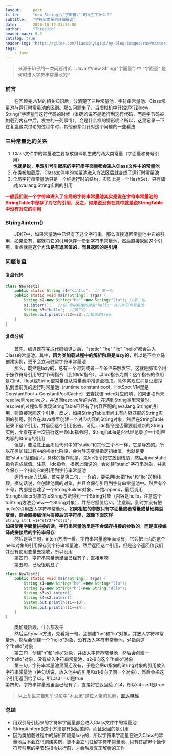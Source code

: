```yaml
---
layout:     post
title:      "new String(\"字面量\")时发生了什么？"
subtitle:   "字符串常量池详细解读"
date:       2020-10-19 23:59:00
author:     "ThreeJin"
header-mask: 0.3
catalog: true
header-img: "https://gitee.com/liaoxinyiqiqi/my-blog-images/raw/master/img/string-pool.bmp"
tags:
    - Java
---
```

> 来源于知乎的一次问题讨论：Java 中new String("字面量") 中 "字面量" 是何时进入字符串常量池的?

### 前言
&emsp;&emsp;在回顾完JVM的相关知识后，分清楚了三种常量池：字符串常量池、Class常量池与运行时常量池的区别。那么问题来了，当虚拟机中开始运行到new String("字面量")这行代码的时候（准确的说不是运行到这行代码，而是字节码被加载到内存中后，发生的一列事情），会是什么样的情形呢？所以，这里记录一下在复盘这次讨论的过程中时，其他前辈们针对这个问题的一些看法
### 三种常量池的关系
1. Class文件中的常量池主要存放编译期生成的两大类常量（字面量和符号引用）  
**也就是说，用双引号引起来的字符串字面量都会进入Class文件中的常量池**  
2. 在类被加载后，Class文件中的常量池进入方法区后就变成了运行时常量池  
3. 全局字符串常量池只是一个纯运行时的结构，实质上是一个HashSet<String>，只存储对java.lang.String实例的引用  

**<font color=red>一般我们说一个字符串进入了全局的字符串常量池其实是说在字符串常量池的StringTable中保存了对它的引用，反之，如果说没有在其中就是说StringTable中没有对它的引用</font>**

### String#intern()
&emsp;&emsp;JDK7中，如果常量池中已经有了这个字符串，那么直接返回常量池中它的引用，如果没有，那就将它的引用保存一份到字符串常量池，然后直接返回这个引用，重点就是**这个方法是有返回值的，而且返回的是引用**

### 问题复盘
#### 复盘代码
```java
class NewTest1{
    public static String s1="static";  // 第一句
    public static void main(String[] args) {
        String s2=new String("he")+new String("llo"); //第二句
        s1.intern();   //将 堆中新建的对象"hello" 存入字符串常量池
        String s3="hello";  //第三句
        System.out.println(s2==s3);//输出是true。
    }
}
```
#### 复盘分析
&emsp;&emsp;首先，编译器在完成代码编译之后，"static" "he" "llo" "hello"都会进入Class的常量池。其中，**因为类加载过程中的解析阶段是lazy的**，所以是不会立马创建实例，更不会立马驻留字符串常量池  
&emsp;&emsp;那么，既然是lazy的，总有一个时刻或者一个条件来触发它。这就是那16个用于操作符号引用的字节码指令（比如Idc指令），以Idc指令为例：这个指令的作用是将int、float或String型常量值从常量池中推送至栈顶。具体实现过程是让虚拟机到当前类的运行时常量池（runtime constant pool，HotSpot VM里是ConstantPool + ConstantPoolCache）去查找该index对应的项，如果该项尚未resolve则resolve之，并返回resolve后的内容。在遇到String类型常量时，resolve的过程如果发现StringTable已经有了内容匹配的java.lang.String的引用，则直接返回这个引用，反之，如果StringTable里尚未有内容匹配的String实例的引用，则会在Java堆里创建一个对应内容的String对象，然后在StringTable记录下这个引用，并返回这个引用出去。可见，ldc指令是否需要创建新的String实例，全看在第一次执行这一条ldc指令时，StringTable是否已经记录了一个对应内容的String的引用  
&emsp;&emsp;但是，要注意上面那段代码中的“static”和其他三个不一样，它是静态的。所以在类加载过程中的初始化阶段，会为静态变量指定初始值，也就是要把“static”赋值给s1。具体的操作就是，先ldc指令把它放到栈顶，然后用putstatic指令完成赋值。注意，ldc指令，根据上面说的，会创建"static"字符串对象，并且会保存一个指向它的引用到字符串常量池  
&emsp;&emsp;运行main方法后，首先是第二句，一样的，要先用ldc把"he"和"llo"送到栈顶，换句话说，会创建他俩的对象，并且会保存引用到字符串常量池中。然后有个＋号，内部是创建了一个StringBuilder对象，一路append，最后调用StringBuilder对象的toString方法得到一个String对象（内容是hello，注意这个toString方法会new一个String对象），并把它赋值给s1。注意啊，此时并没有把hello的引用放入字符串常量池。**如果相加的参数只有字面量或者常量或基础类型变量，则会直接编译为拼接后的字符串，就像下面这样**  
`String str1 =1+"str2"+"str3";`  
**如果使用字面量拼接的话，字符串常量池里是不会保存拼接的参数的，而是直接编译成拼接后的字符串保存**  
&emsp;&emsp;然后是第三句，intern方法一看，字符串常量池里面没有，它会把上面的这个hello对象的引用保存到字符串常量池，然后返回这个引用，但是这个返回值我们并没有使用变量去接收，所以没用  
&emsp;&emsp;第四句，字符串常量池里面已经有了，直接用嘛  
&emsp;&emsp;第五句，已经很明显了  
```java
class NewTest2{
    public static void main(String[] args) {
        String s1=new String("he")+new String("llo");
        String s2=new String("h")+new String("ello");
        String s3=s1.intern();
        String s4=s2.intern();
        System.out.println(s1==s3);
        System.out.println(s1==s4);
    }
}
```
&emsp;&emsp;类加载阶段，什么都没干  
&emsp;&emsp;然后运行main方法，先看第一句，会创建"he"和"llo"对象，并放入字符串常量池，然后会创建一个"hello"对象，没有放入字符串常量池，s1指向这个"hello"对象  
&emsp;&emsp;第二句，创建"h"和"ello"对象，并放入字符串常量池，然后会创建一个"hello"对象，没有放入字符串常量池，s2指向这个"hello"对象  
&emsp;&emsp;第三句，字符串常量池里面还没有，于是会把s1指向的String对象的引用放入字符串常量池（换句话说，放入池中的引用和s1指向了同一个对象），然后会把这个引用返回给了s3，所以s3==s1是true  
第四句，字符串常量池里面已经有了，直接将它返回给了s4，所以s4==s1是true  
>以上复盘来自知乎讨论中"木女孩"这位大佬的见解，[直达电梯](https://www.zhihu.com/question/55994121)

### 总结
- 用双引号引起来的字符串字面量都会进入Class文件中的常量池
- String#intern()这个方法是有返回值的，而且返回的是引用
- 因为类加载过程中的解析阶段是lazy的，所以字符串字面量在进入Class的常量池后不会立马创建实例，更不会立马驻留字符串常量池，只有在那16个操作符号引用的字节码指令执行前，才会触发真正解析的工作
